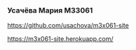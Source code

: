 ### Усачёва Мария M33061
https://github.com/usachova/m3x061-site

https://m3x061-site.herokuapp.com/

